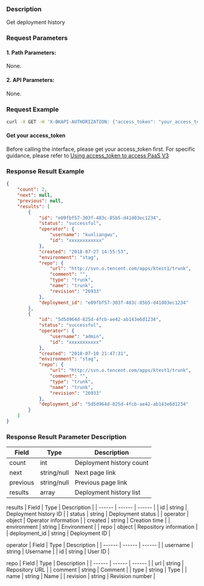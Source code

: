 ### Description
Get deployment history

### Request Parameters

#### 1. Path Parameters:
None.

#### 2. API Parameters:
None.

### Request Example

```bash
curl -X GET -H 'X-BKAPI-AUTHORIZATION: {"access_token": "your_access_token"}'  http://bkapi.example.com/api/bkpaas3/prod/bkapps/applications/{your_appcode}/deployments/lists
```

#### Get your access_token

Before calling the interface, please get your access_token first. For specific guidance, please refer to [Using access_token to access PaaS V3](https://bk.tencent.com/docs/markdown/PaaS/DevelopTools/BaseGuide/topics/paas/access_token)

### Response Result Example
```json
{
    "count": 2,
    "next": null,
    "previous": null,
    "results": [
        {
            "id": "e09fbf57-303f-483c-85b5-d41d03ec1234",
            "status": "successful",
            "operator": {
                "username": "kunliangwu",
                "id": "xxxxxxxxxxxx"
            },
            "created": "2018-07-27 14:55:53",
            "environment": "stag",
            "repo": {
                "url": "http://svn.o.tencent.com/apps/ktest1/trunk",
                "comment": "",
                "type": "trunk",
                "name": "trunk",
                "revision": "26933"
            },
            "deployment_id": "e09fbf57-303f-483c-85b5-d41d03ec1234"
        },
        {
            "id": "5d5d964d-825d-4fcb-ae42-ab143e6d1234",
            "status": "successful",
            "operator": {
                "username": "admin",
                "id": "xxxxxxxxxxx"
            },
            "created": "2018-07-10 21:47:31",
            "environment": "stag",
            "repo": {
                "url": "http://svn.o.tencent.com/apps/ktest1/trunk",
                "comment": "",
                "type": "trunk",
                "name": "trunk",
                "revision": "26933"
            },
            "deployment_id": "5d5d964d-825d-4fcb-ae42-ab143e6d1234"
        }
	]
}
```

### Response Result Parameter Description

| Field |   Type | Description |
| ------ | ------ | ------ |
| count | int | Deployment history count |
| next | string/null | Next page link |
| previous | string/null | Previous page link |
| results | array | Deployment history list |

results
| Field |   Type | Description |
| ------ | ------ | ------ |
| id | string | Deployment history ID |
| status | string | Deployment status |
| operator | object | Operator information |
| created | string | Creation time |
| environment | string | Environment |
| repo | object | Repository information |
| deployment_id | string | Deployment ID |

operator
| Field |   Type | Description |
| ------ | ------ | ------ |
| username | string | Username |
| id | string | User ID |

repo
| Field |   Type | Description |
| ------ | ------ | ------ |
| url | string | Repository URL |
| comment | string | Comment |
| type | string | Type |
| name | string | Name |
| revision | string | Revision number |